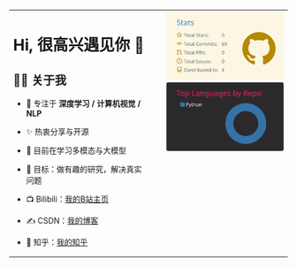 <!-- 左 55% 文字 + 右 45% 卡片，上下对齐 -->
<table>
  <tr>
    <!-- 左侧：文字部分，占 55% -->
    <td style="vertical-align: top; width: 55%; padding-right: 24px;">
      
# Hi, 很高兴遇见你 👋
 
## 🙋‍♂️ 关于我 
- 🔭 专注于 **深度学习 / 计算机视觉 / NLP** 
- ✨ 热衷分享与开源 
- 🌱 目前在学习多模态与大模型 
- 🎯 目标：做有趣的研究，解决真实问题 
- 📺 Bilibili：[我的B站主页](https://space.bilibili.com/357936991?spm_id_from=333.1007.0.0) 
- ✍️ CSDN：[我的博客](https://blog.csdn.net/你的ID) 
- 🤝 知乎：[我的知乎](https://www.zhihu.com/people/你的ID) 

    </td>

    <!-- 右侧：卡片部分，占 45%，上下对齐 -->
    <td style="vertical-align: top; width: 45%;">
      <img width="300" src="https://raw.githubusercontent.com/wuuuu96/wuuuu96/main/profile-summary-card-output/solarized/3-stats.svg" /><br/>
      <img width="300" src="https://raw.githubusercontent.com/wuuuu96/wuuuu96/main/profile-summary-card-output/monokai/1-repos-per-language.svg" />
    </td>
  </tr>
</table>






